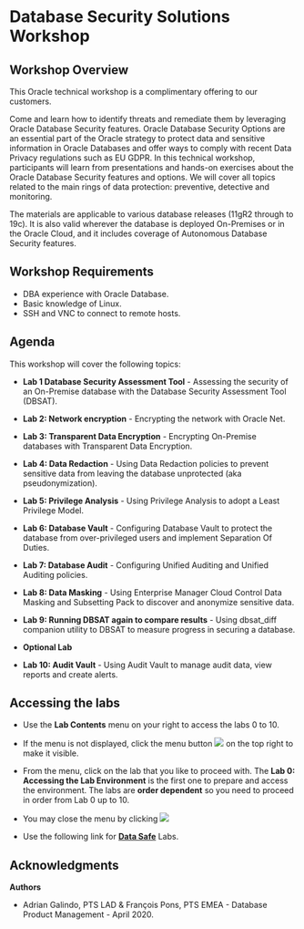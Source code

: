 # Database Security Solutions Workshop #

## Workshop Overview ##

This Oracle technical workshop is a complimentary offering to our customers. 

Come and learn how to identify threats and remediate them by leveraging Oracle Database Security features. Oracle Database Security Options are an essential part of the Oracle strategy to protect data and sensitive information in Oracle Databases and offer ways to comply with recent Data Privacy regulations such as EU GDPR. In this technical workshop, participants will learn from presentations and hands-on exercises about the Oracle Database Security features and options. We will cover all topics related to the main rings of data protection: preventive, detective and monitoring. 

The materials are applicable to various database releases (11gR2 through to 19c). It is also valid wherever the database is deployed On-Premises or in the Oracle Cloud, and it includes coverage of Autonomous Database Security features.

## Workshop Requirements

- DBA experience with Oracle Database.
- Basic knowledge of Linux.
- SSH and VNC to connect to remote hosts.

## Agenda

This workshop will cover the following topics:

- **Lab 1 Database Security Assessment Tool** - Assessing the security of an On-Premise database with the Database Security Assessment Tool (DBSAT).

- **Lab 2: Network encryption** - Encrypting the network with Oracle Net.

- **Lab 3: Transparent Data Encryption** - Encrypting On-Premise databases with Transparent Data Encryption.

- **Lab 4: Data Redaction** - Using Data Redaction policies to prevent sensitive data from leaving the database unprotected (aka pseudonymization).

- **Lab 5: Privilege Analysis** - Using Privilege Analysis to adopt a Least Privilege Model.

- **Lab 6: Database Vault** - Configuring Database Vault to protect the database from over-privileged users and implement Separation Of Duties.

- **Lab 7: Database Audit** - Configuring Unified Auditing and Unified Auditing policies.

- **Lab 8: Data Masking** - Using Enterprise Manager Cloud Control Data Masking and Subsetting Pack to discover and anonymize sensitive data.

- **Lab 9: Running DBSAT again to compare results** - Using dbsat_diff companion utility to DBSAT to measure progress in securing a database.

- **Optional Lab**

- **Lab 10: Audit Vault** - Using Audit Vault to manage audit data, view reports and create alerts.


## Accessing the labs ##

- Use the **Lab Contents** menu on your right to access the labs 0 to 10.

- If the menu is not displayed, click the menu button ![](./images/menu-button.png "") on the top right to make it visible.

- From the menu, click on the lab that you like to proceed with. The **Lab 0: Accessing the Lab Environment** is the first one to prepare and access the environment. The labs are **order dependent** so you need to proceed in order from Lab 0 up to 10.

- You may close the menu by clicking ![](./images/menu-close.png "")

- Use the following link for [**Data Safe**](../DataSafe/ "Data Safe Labs") Labs.

## Acknowledgments

**Authors**

- Adrian Galindo, PTS LAD & François Pons, PTS EMEA - Database Product Management - April 2020.
